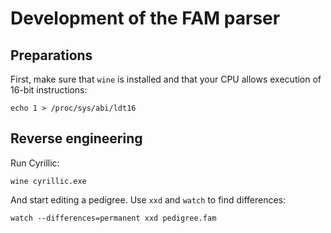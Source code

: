 # Development of the FAM parser

## Preparations
First, make sure that `wine` is installed and that your CPU allows execution of
16-bit instructions:

    echo 1 > /proc/sys/abi/ldt16

## Reverse engineering
Run Cyrillic:

    wine cyrillic.exe

And start editing a pedigree. Use `xxd` and `watch` to find differences:

    watch --differences=permanent xxd pedigree.fam
